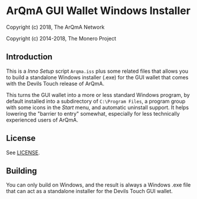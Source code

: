 # ArQmA GUI Wallet Windows Installer #

Copyright (c) 2018, The ArQmA Network

Copyright (c) 2014-2018, The Monero Project

## Introduction ##

This is a *Inno Setup* script `Arqma.iss` plus some related files
that allows you to build a standalone Windows installer (.exe) for
the GUI wallet that comes with the Devils Touch release of ArQmA.

This turns the GUI wallet into a more or less standard Windows program,
by default installed into a subdirectory of `C:\Program Files`, a
program group with some icons in the *Start* menu, and automatic
uninstall support. It helps lowering the "barrier to entry"
somewhat, especially for less technically experienced users of
ArQmA.


## License ##

See [LICENSE](LICENSE).

## Building ##

You can only build on Windows, and the result is always a
Windows .exe file that can act as a standalone installer for the
Devils Touch GUI wallet.

